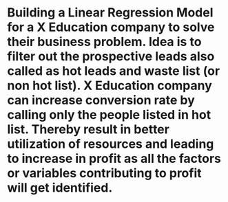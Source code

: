 # Building a Linear Regression Model for a X Education company to solve their business problem. Idea is to filter out the prospective leads also called as hot leads and waste list (or non hot list). X Education company can increase conversion rate by calling only the people listed in hot list. Thereby result in better utilization of resources and leading to increase in profit as all the factors or variables contributing to profit will get identified.
